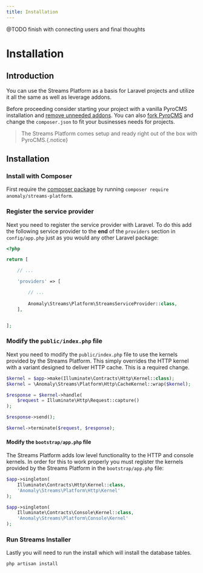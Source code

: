 ```yaml
---
title: Installation
---
```


@TODO finish with connecting users and final thoughts

# Installation

<div class="documentation__toc"></div>

## Introduction

You can use the Streams Platform as a basis for Laravel projects and utilize it all the same as well as leverage addons.

Before proceeding consider starting your project with a vanilla PyroCMS installation and [remove unneeded addons](/documentation/pyrocms/latest/the-basics/optimizing). You can also [fork PyroCMS](https://github.com/pyrocms/pyrocms) and change the `composer.json` to fit your businesses needs for projects.

> The Streams Platform comes setup and ready right out of the box with PyroCMS.{.notice}

## Installation

### Install with Composer

First require the [composer package](https://packagist.org/packages/anomaly/streams-platform) by running `composer require anomaly/streams-platform`.

### Register the service provider

Next you need to register the service provider with Laravel. To do this add the following service provider to the **end** of the `providers` section in `config/app.php` just as you would any other Laravel package:

```php
<?php

return [

    // ...

    'providers' => [

        // ...
        
        Anomaly\Streams\Platform\StreamsServiceProvider::class,
    ],


];

```

### Modify the `public/index.php` file

Next you need to modify the `public/index.php` file to use the kernels provided by the Streams Platform. This simply overrides the HTTP kernel with a variant designed to deliver HTTP cache. This is a required change.

```php
$kernel = $app->make(Illuminate\Contracts\Http\Kernel::class);
$kernel = \Anomaly\Streams\Platform\Http\CacheKernel::wrap($kernel);

$response = $kernel->handle(
    $request = Illuminate\Http\Request::capture()
);

$response->send();

$kernel->terminate($request, $response);
```
#### Modify the `bootstrap/app.php` file

The Streams Platform adds low level functionality to the HTTP and console kernels. In order for this to work properly you must register the kernels provided by the Streams Platform in the `bootstrap/app.php` file:

```php
$app->singleton(
    Illuminate\Contracts\Http\Kernel::class,
    'Anomaly\Streams\Platform\Http\Kernel'
);

$app->singleton(
    Illuminate\Contracts\Console\Kernel::class,
    'Anomaly\Streams\Platform\Console\Kernel'
);
```

### Run Streams Installer

Lastly you will need to run the install which will install the database tables.

```bash
php artisan install
```

